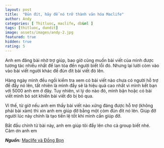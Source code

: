 ```yaml
---
layout: post
title:  "Đủn đít, hãy để nó trở thành văn hóa Maclife"
author: Andy
categories: [ Thitluoc, maclife, db&ml ]
tags: [thitluoc, dundit]
image: assets/images/andy-2.jpg
featured: true
hidden: true
rating: 5
---
```


Anh em đăng bài nhờ trợ giúp, bao giờ cũng muốn bài viết của mình được tương tác nhiều nhất để lan tỏa đến người biết lỗi đó. Nhưng lại lười còm vào vào bài viết người khác để đủn đít bài viết đó lên.

Hàng ngày mình đều ngồi kiểm tra xem có bài viết nào chưa có người hỗ trợ để đẩy nó lên, tất nhiên là mình đẩy sẽ là hiệu quả cao nhất vì mình kết bạn với 5000 anh em ở đây. Tuy nhiên, vì lý do nào đó, mình bận hoặc có bài viết mình bỏ sót khiến bài viết đó bị bỏ qua.

Vì thế, từ giờ nếu anh em thấy bài viết nào xứng đáng được hỗ trợ (không phải bài xàm) thì xin anh em giúp đỡ bằng một còm đủn đít nó lên. Giúp đỡ người lúc này chính là tạo tiền lệ tốt khi mình cần giúp đỡ.

Bắt đầu chính từ bài này, anh em giúp tôi đẩy lên cho cả group biết nhé. Cảm ơn anh em

***Nguồn:*** [Maclife và Đồng Bọn](https://www.facebook.com/groups/maclife.vn/permalink/719349162085017)
